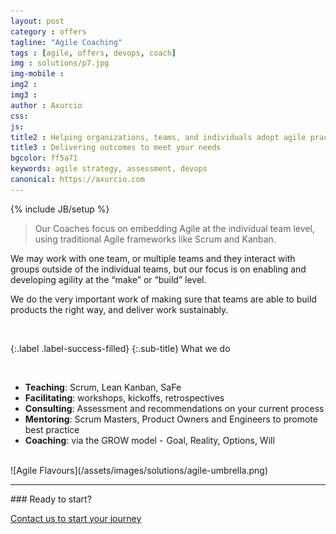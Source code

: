 ```yaml
---
layout: post
category : offers
tagline: "Agile Coaching"
tags : [agile, offers, devops, coach]
img : solutions/p7.jpg
img-mobile : 
img2 : 
img3 : 
author : Axurcio
css: 
js: 
title2 : Helping organizations, teams, and individuals adopt agile practices 
title3 : Delivering outcomes to meet your needs
bgcolor: ff5a71
keywords: agile strategy, assessment, devops
canonical: https://axurcio.com
---
```

{% include JB/setup %}

> Our Coaches focus on embedding Agile at the individual team level, using traditional Agile frameworks like Scrum and Kanban. 
<!--more-->

We may work with one team, or multiple teams and they interact with groups outside of the individual teams, but our focus is on enabling and developing agility at the “make” or “build” level. 

We do the very important work of making sure that teams are able to build products the right way, and deliver work sustainably.

<br />

{:.label .label-success-filled}
{:.sub-title}
What we do   
  
    
<br />

* **Teaching**: Scrum, Lean Kanban, SaFe  
* **Facilitating**: workshops, kickoffs, retrospectives  
* **Consulting**: Assessment and recommendations on your current process  
* **Mentoring**: Scrum Masters, Product Owners and Engineers to promote best practice   
* **Coaching**: via the GROW model -  Goal, Reality, Options, Will  

<br />
  ![Agile Flavours](/assets/images/solutions/agile-umbrella.png)
<br />
<hr />
### Ready to start?  

[Contact us to start your journey](/contact)